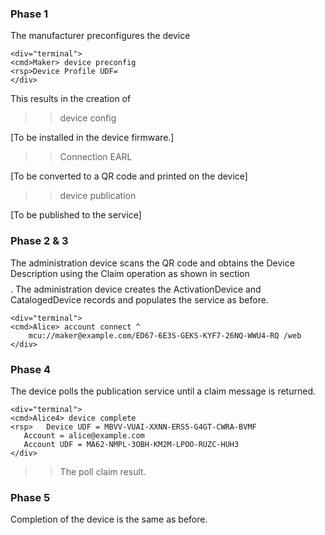
### Phase 1

The manufacturer preconfigures the device


~~~~
<div="terminal">
<cmd>Maker> device preconfig
<rsp>Device Profile UDF=
</div>
~~~~

This results in the creation of

>> device config 

[To be installed in the device firmware.]

>> Connection EARL

[To be converted to a QR code and printed on the device]

>> device publication 

[To be published to the service]


### Phase 2 & 3

The administration device scans the QR code and obtains the Device Description using
the Claim operation as shown in section $$$$. The administration device creates the ActivationDevice and CatalogedDevice records
and populates the service as before.


~~~~
<div="terminal">
<cmd>Alice> account connect ^
    mcu://maker@example.com/ED67-6E3S-GEKS-KYF7-26NQ-WWU4-RQ /web
</div>
~~~~

### Phase 4

The device polls the publication service until a claim message is returned.


~~~~
<div="terminal">
<cmd>Alice4> device complete
<rsp>   Device UDF = MBVV-VUAI-XXNN-ERS5-G4GT-CWRA-BVMF
   Account = alice@example.com
   Account UDF = MA62-NMPL-3OBH-KM2M-LPOO-RUZC-HUH3
</div>
~~~~

>> The poll claim result.

### Phase 5

Completion of the device is the same as before.

